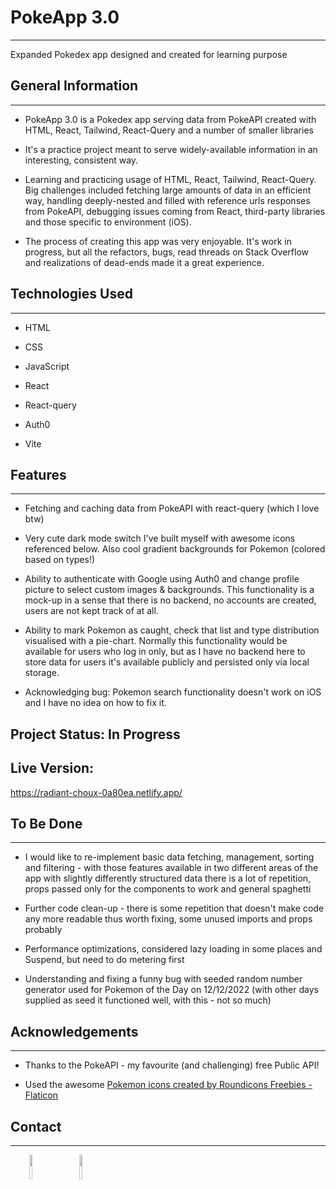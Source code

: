 <h1>PokeApp 3.0</h1>
<hr><p>Expanded Pokedex app designed and created for learning purpose</p><h2>General Information</h2>
<hr><ul>
<li>PokeApp 3.0 is a Pokedex app serving data from PokeAPI created with HTML, React, Tailwind, React-Query and a number of smaller libraries </li>
</ul><ul>
<li>It's a practice project meant to serve widely-available information in an interesting, consistent way.</li>
</ul><ul>
<li>Learning and practicing usage of HTML, React, Tailwind, React-Query. Big challenges included fetching large amounts of data in an efficient way, handling deeply-nested and filled with reference urls responses from PokeAPI, debugging issues coming from React, third-party libraries and those specific to environment (iOS).</li>
</ul><ul>
<li>The process of creating this app was very enjoyable. It's work in progress, but all the refactors, bugs, read threads on Stack Overflow and realizations of dead-ends made it a great experience.</li>
</ul><h2>Technologies Used</h2>
<hr><ul>
<li>HTML</li>
</ul><ul>
<li>CSS</li>
</ul><ul>
<li>JavaScript</li>
</ul><ul>
<li>React</li>
</ul><ul>
<li>React-query</li>
</ul><ul>
<li>Auth0</li>
</ul><ul>
<li>Vite</li>
</ul><h2>Features</h2>
<hr><ul>
<li>Fetching and caching data from PokeAPI with react-query (which I love btw)</li>
</ul><ul>
<li>Very cute dark mode switch I've built myself with awesome icons referenced below. Also cool gradient backgrounds for Pokemon (colored based on types!)</li>
</ul><ul>
<li>Ability to authenticate with Google using Auth0 and change profile picture to select custom images & backgrounds. This functionality is a mock-up in a sense that there is no backend, no accounts are created, users are not kept track of at all.</li>
</ul><ul>
<li>Ability to mark Pokemon as caught, check that list and type distribution visualised with a pie-chart. Normally this functionality would be available for users who log in only, but as I have no backend here to store data for users it's available publicly and persisted only via local storage.</li>
</ul><ul>
<li>Acknowledging bug: Pokemon search functionality doesn't work on iOS and I have no idea on how to fix it.</li>
</ul><h2>Project Status: In Progress</h2>
<h2>Live Version:</h2> <p><a href="https://radiant-choux-0a80ea.netlify.app/">https://radiant-choux-0a80ea.netlify.app/</a></p><h2>To Be Done</h2>
<hr><ul>
<li>I would like to re-implement basic data fetching, management, sorting and filtering - with those features available in two different areas of the app with slightly differently structured data there is a lot of repetition, props passed only for the components to work and general spaghetti</li>
</ul><ul>
<li>Further code clean-up - there is some repetition that doesn't make code any more readable thus worth fixing, some unused imports and props probably</li>
</ul><ul>
<li>Performance optimizations, considered lazy loading in some places and Suspend, but need to do metering first</li>
</ul><ul>
<li>Understanding and fixing a funny bug with seeded random number generator used for Pokemon of the Day on 12/12/2022 (with other days supplied as seed it functioned well, with this - not so much)</li>
</ul><h2>Acknowledgements</h2>
<hr><ul>
<li>Thanks to the PokeAPI - my favourite (and challenging) free Public API!</li>
</ul><ul>
<li>Used the awesome <a href="https://www.flaticon.com/free-icons/pokemon" title="pokemon icons"> Pokemon icons created by Roundicons Freebies - Flaticon</a></li>
</ul><h2>Contact</h2>
<hr><p><span style="margin-right: 30px;"></span><a href="https://www.linkedin.com/in/jacek-smoter-232a3424a/"><img target="_blank" src="https://cdn.jsdelivr.net/gh/devicons/devicon/icons/linkedin/linkedin-original.svg" style="width: 10%;"></a><span style="margin-right: 30px;"></span><a href="https://github.com/jackz070"><img target="_blank" src="https://cdn.jsdelivr.net/gh/devicons/devicon/icons/github/github-original.svg" style="width: 10%;"></a></p>
